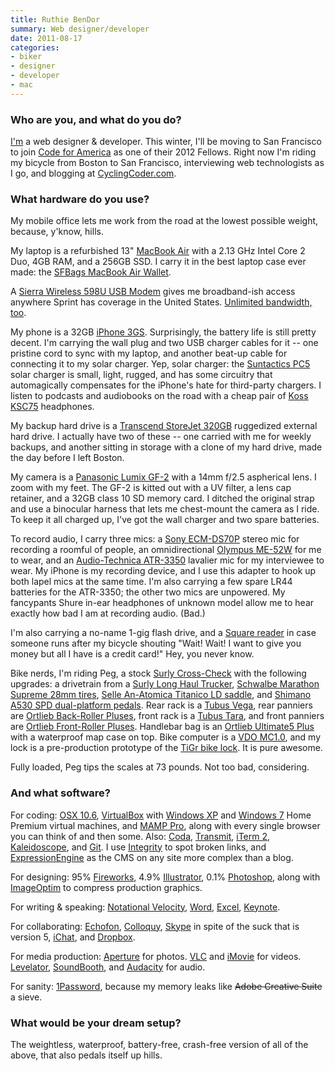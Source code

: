 ```yaml
---
title: Ruthie BenDor
summary: Web designer/developer
date: 2011-08-17
categories:
- biker
- designer
- developer
- mac
---
```


### Who are you, and what do you do?

[I'm](http://ruthiebendor.com/ "Ruthie's website.") a web designer & developer. This winter, I'll be moving to San Francisco to join [Code for America](http://codeforamerica.org/ "A non-profit for involving the web industry in the public service.") as one of their 2012 Fellows. Right now I'm riding my bicycle from Boston to San Francisco, interviewing web technologists as I go, and blogging at [CyclingCoder.com](http://cyclingcoder.com/ "Ruthie's cross-country-biking site.").

### What hardware do you use?

My mobile office lets me work from the road at the lowest possible weight, because, y'know, hills.

My laptop is a refurbished 13" [MacBook Air][macbook-air] with a 2.13 GHz Intel Core 2 Duo, 4GB RAM, and a 256GB SSD. I carry it in the best laptop case ever made: the [SFBags MacBook Air Wallet][macbook-air-wallet].

A [Sierra Wireless 598U USB Modem][aircard-598] gives me broadband-ish access anywhere Sprint has coverage in the United States. [Unlimited bandwidth, too](http://www.millenicom.com/ "Millenicom offers mobile broadband.").

My phone is a 32GB [iPhone 3GS][iphone-3gs]. Surprisingly, the battery life is still pretty decent. I'm carrying the wall plug and two USB charger cables for it -- one pristine cord to sync with my laptop, and another beat-up cable for connecting it to my solar charger. Yep, solar charger: the [Suntactics PC5][scharger-5] solar charger is small, light, rugged, and has some circuitry that automagically compensates for the iPhone's hate for third-party chargers. I listen to podcasts and audiobooks on the road with a cheap pair of [Koss KSC75][ksc75] headphones.

My backup hard drive is a [Transcend StoreJet 320GB][storejet-25] ruggedized external hard drive. I actually have two of these -- one carried with me for weekly backups, and another sitting in storage with a clone of my hard drive, made the day before I left Boston.

My camera is a [Panasonic Lumix GF-2][lumix-dmc-gf2] with a 14mm f/2.5 aspherical lens. I zoom with my feet. The GF-2 is kitted out with a UV filter, a lens cap retainer, and a 32GB class 10 SD memory card. I ditched the original strap and use a binocular harness that lets me chest-mount the camera as I ride. To keep it all charged up, I've got the wall charger and two spare batteries.

To record audio, I carry three mics: a [Sony ECM-DS70P][ecm-ds70p] stereo mic for recording a roomful of people, an omnidirectional [Olympus ME-52W][me-52w] for me to wear, and an [Audio-Technica ATR-3350][atr-3350] lavalier mic for my interviewee to wear. My iPhone is my recording device, and I use this adapter to hook up both lapel mics at the same time. I'm also carrying a few spare LR44 batteries for the ATR-3350; the other two mics are unpowered. My fancypants Shure in-ear headphones of unknown model allow me to hear exactly how bad I am at recording audio. (Bad.)

I'm also carrying a no-name 1-gig flash drive, and a [Square reader][square] in case someone runs after my bicycle shouting "Wait! Wait! I want to give you money but all I have is a credit card!" Hey, you never know.

Bike nerds, I'm riding Peg, a stock [Surly Cross-Check][cross-check-complete] with the following upgrades: a drivetrain from a [Surly Long Haul Trucker][long-haul-trucker-complete], [Schwalbe Marathon Supreme 28mm tires][marathon-supreme-700x28], [Selle An-Atomica Titanico LD saddle][titanico], and [Shimano A530 SPD dual-platform pedals][pd-a530]. Rear rack is a [Tubus Vega][vega], rear panniers are [Ortlieb Back-Roller Pluses][back-roller-plus], front rack is a [Tubus Tara][tara], and front panniers are [Ortlieb Front-Roller Pluses][front-roller-plus]. Handlebar bag is an [Ortlieb Ultimate5 Plus][ultimate5-plus] with a waterproof map case on top. Bike computer is a [VDO MC1.0][mc1.0], and my lock is a pre-production prototype of the [TiGr bike lock][tigr]. It is pure awesome.

Fully loaded, Peg tips the scales at 73 pounds. Not too bad, considering.

### And what software?

For coding: [OSX 10.6][macos], [VirtualBox][] with [Windows XP][windows-xp] and [Windows 7][windows-7] Home Premium virtual machines, and [MAMP Pro][mamp-pro], along with every single browser you can think of and then some. Also: [Coda][], [Transmit][], [iTerm 2][iterm2], [Kaleidoscope][], and [Git][]. I use [Integrity][] to spot broken links, and [ExpressionEngine][] as the CMS on any site more complex than a blog.

For designing: 95% [Fireworks][], 4.9% [Illustrator][], 0.1% [Photoshop][], along with [ImageOptim][] to compress production graphics.

For writing & speaking: [Notational Velocity][notational-velocity], [Word][], [Excel][], [Keynote][].

For collaborating: [Echofon][], [Colloquy][], [Skype][] in spite of the suck that is version 5, [iChat][], and [Dropbox][].

For media production: [Aperture][] for photos. [VLC][] and [iMovie][] for videos. [Levelator][the-levelator], [SoundBooth][], and [Audacity][] for audio.

For sanity: [1Password][], because my memory leaks like <del>Adobe Creative Suite</del> a sieve.

### What would be your dream setup?

The weightless, waterproof, battery-free, crash-free version of all of the above, that also pedals itself up hills.

[mamp-pro]: windows/ "A commercial one-click Mac solution for Apache, MySQL and PHP."

[1password]: https://1password.com "Password management software for Mac OS X."
[aircard-598]: http://web.archive.org/web/20150312004622/http://www.amazon.com:80/Sierra-Wireless-USB-598-Modem/dp/B00363WPVU "A USB modem."
[aperture]: https://en.wikipedia.org/wiki/Aperture_(software) "Photo editing and management software for Mac OS X."
[atr-3350]: http://web.archive.org/web/20230721061956/https://www.audio-technica.com/en-us/atr3350 "An omnidirectional microphone."
[audacity]: https://sourceforge.net/projects/audacity/ "An open-source, cross-platform audio editor."
[back-roller-plus]: https://ortliebusa.com/prodInfo.asp?cid=2&pid=29 "Bags for the sides of the back wheel of a bike."
[coda]: https://panic.com/coda/ "A single-window HTML/web tool for the Mac."
[colloquy]: https://colloquy.app/ "An IRC client for the Mac."
[cross-check-complete]: http://web.archive.org/web/20170826025518/http://surlybikes.com:80/bikes/cross_check_complete/ "A bike."
[dropbox]: https://www.dropbox.com/ "Online syncing and storage."
[echofon]: http://web.archive.org/web/20190829052222/http://www.echofon.com:80/twitter/mac/ "A Twitter client for the Mac."
[ecm-ds70p]: http://web.archive.org/web/20230522024859/http://www.amazon.com/Sony-ECM-DS70P-Electret-Condenser-Microphone/dp/B00006HOLL/ "A condenser microphone."
[excel]: https://www.microsoft.com/en-us/microsoft-365/excel "A spreadsheet application."
[expressionengine]: https://expressionengine.com/expressionengine "A web publishing/CMS system."
[fireworks]: https://creative.adobe.com/products/fireworks "A graphics and work tool for the Mac."
[front-roller-plus]: https://ortliebusa.com/prodInfo.asp?cid=2&pid=28 "Bags for the sides of the front wheel of a bike."
[git]: https://git-scm.com/ "A version control system."
[ichat]: https://en.wikipedia.org/wiki/IChat "An AIM/Jabber client included with Mac OS X."
[illustrator]: https://www.adobe.com/products/illustrator.html "A vector graphics editor."
[imageoptim]: https://imageoptim.com/api "A Mac GUI wrapper for image optimising tools."
[imovie]: https://www.apple.com/imovie/ "A Mac OS X video editor, included in iLife."
[integrity]: https://peacockmedia.software/mac/integrity/ "Mac software for finding broken links on a site."
[iphone-3gs]: https://en.wikipedia.org/wiki/IPhone_3GS "A 3 megapixel smartphone."
[iterm2]: https://iterm2.com/ "An alternative terminal application for Mac OS X."
[kaleidoscope]: https://kaleidoscope.app/ "A file and image diff app for the Mac."
[keynote]: https://www.apple.com/keynote/ "Presentation software for the Mac."
[ksc75]: https://koss.com/koss/kossweb.nsf/p?openform&pc%5Esc%5EKSC75 "Over the ear headphones."
[long-haul-trucker-complete]: http://web.archive.org/web/20180630214013/https://surlybikes.com/bikes/long_haul_trucker_complete/ "A bike."
[lumix-dmc-gf2]: http://web.archive.org/web/20230204233534/http://www.amazon.com/Panasonic-Four-Thirds-Interchangeable-3-0-Inch-Touch-Screen/dp/B004A8ZQJS/ "A 12 megapixel digital camera with changeable lens."
[macbook-air-wallet]: https://www.sfbags.com/collections/macbook-cases "A travel case designed for the Air."
[macbook-air]: https://www.apple.com/macbook-air/ "A very thin laptop."
[macos]: https://en.wikipedia.org/wiki/MacOS "An operating system for Mac hardware."
[mamp-pro]: https://www.mamp.info/en/mamp-pro/mac/ "A commercial one-click Mac solution for Apache, MySQL and PHP."
[marathon-supreme-700x28]: http://web.archive.org/web/20190506101939/https://www.amazon.com/Schwalbe-Marathon-Supreme-Speed-Folding/dp/B004JKJMB0 "Tires for a bike with integrated light reflection."
[mc1.0]: http://web.archive.org/web/20190506101934/https://www.amazon.com/VDO-MC1-0-Altimeter-Cycle-Computer/dp/B000NLZRTA "An onboard bike computer."
[me-52w]: http://web.archive.org/web/20230517070813/http://www.amazon.com/Olympus-ME-52W-Noise-Canceling-Microphone/dp/B000MYPPPE/ "A noise-cancelling microphone."
[notational-velocity]: https://notational.net/ "A clever note-taking app for the Mac."
[pd-a530]: http://web.archive.org/web/20230530125333/http://www.amazon.com/Shimano-PD-A530-Dual-Platform-Pedal/dp/B001MZ2AGO/ "A pedal for a bike."
[photoshop]: https://www.adobe.com/products/photoshop.html "A bitmap image editor."
[scharger-5]: http://web.archive.org/web/20150609095209/http://suntactics.com/product/usb-solar-charger-5/ "A solar charger for devices."
[skype]: https://www.skype.com/en/ "Voice and video chat software."
[soundbooth]: https://en.wikipedia.org/wiki/Adobe_Soundbooth "Audio editing software."
[square]: https://squareup.com/jp/ja "A software and hardware solution for processing credit cards."
[storejet-25]: http://web.archive.org/web/20190506101915/https://www.amazon.com/Transcend-StoreJet-Anti-Shock-Portable-TS500GSJ25M/dp/B001HAMNSY "An external hard drive."
[tara]: http://web.archive.org/web/20190506101926/https://www.amazon.com/Tubus-Tara-Front-Rack/dp/B000VDXF8A "A front rack for a bike."
[the-levelator]: https://en.wikipedia.org/wiki/Levelator "Software for auto-adjusting the levels in audio."
[tigr]: https://tigrlock.com/ "A titanium bike lock."
[titanico]: http://web.archive.org/web/20150628082239/http://www.pedalingnowhere.com:80/gear/selle-anatomica-titanico-the-best-bike-touring-saddle "A seat for a bike."
[transmit]: https://panic.com/transmit/ "An FTP/SFTP client for the Mac."
[ultimate5-plus]: https://www.ortlieb.com/_prod.php?lang=en&produkt=ultimate5plus "A handlebar bag for a bike."
[vega]: http://web.archive.org/web/20180520011750/http://www.tubus.com:80/product.php?xn=62 "A rear rack for a bike."
[virtualbox]: https://www.virtualbox.org/ "Open-source virtualisation software."
[vlc]: http://www.videolan.org/vlc/ "An open-source media player."
[windows-7]: https://en.wikipedia.org/wiki/Windows_7 "An operating system."
[windows-xp]: https://en.wikipedia.org/wiki/Windows_XP "An operating system for x86 computers."
[word]: https://www.microsoft.com/en-us/microsoft-365/word "A document editor."
